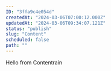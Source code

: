 ```yaml
---
ID: "3ffa9c4e054d"
createdAt: "2024-03-06T07:00:12.000Z"
updatedAt: "2024-03-06T09:34:07.121Z"
status: "publish"
slug: "Content"
scheduled: false
path: ""
---
```

Hello from Contentrain